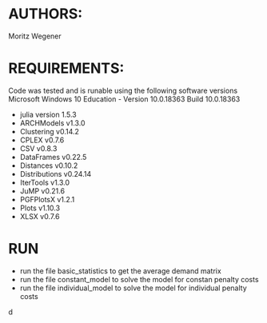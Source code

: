 AUTHORS:
=======
Moritz Wegener

REQUIREMENTS:
=======
Code was tested and is runable using the following software versions
Microsoft Windows 10 Education - Version 10.0.18363 Build 10.0.18363
* julia version 1.5.3
* ARCHModels v1.3.0
* Clustering v0.14.2
* CPLEX v0.7.6
* CSV v0.8.3
* DataFrames v0.22.5
* Distances v0.10.2
* Distributions v0.24.14
* IterTools v1.3.0
* JuMP v0.21.6
* PGFPlotsX v1.2.1
* Plots v1.10.3
* XLSX v0.7.6


RUN
=======

* run the file basic_statistics to get the average demand matrix
* run the file constant_model to solve the model for constan penalty costs
* run the file individual_model to solve the model for individual penalty costs

d